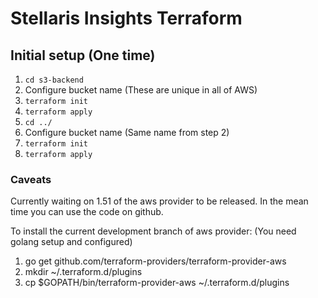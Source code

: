 # Stellaris Insights Terraform

## Initial setup (One time)

1. `cd s3-backend`
2. Configure bucket name (These are unique in all of AWS)
3. `terraform init`
4. `terraform apply`
5. `cd ../`
6. Configure bucket name (Same name from step 2)
7. `terraform init`
8. `terraform apply`

### Caveats

Currently waiting on 1.51 of the aws provider to be released. In the mean time you can use the code on github.

To install the current development branch of aws provider: (You need golang setup and configured)

1. go get github.com/terraform-providers/terraform-provider-aws
2. mkdir ~/.terraform.d/plugins
3. cp \$GOPATH/bin/terraform-provider-aws ~/.terraform.d/plugins
